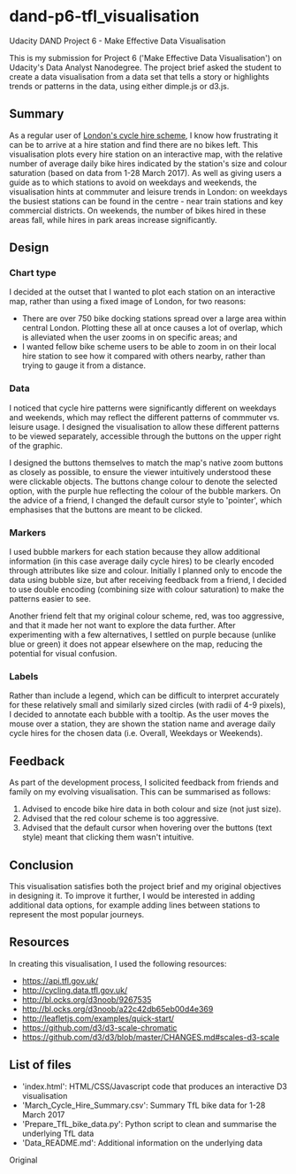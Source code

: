 # dand-p6-tfl_visualisation
Udacity DAND Project 6 - Make Effective Data Visualisation

This is my submission for Project 6 ('Make Effective Data Visualisation') on Udacity's Data Analyst Nanodegree. The project brief asked the student to create a data visualisation from a data set that tells a story or highlights trends or patterns in the data, using either dimple.js or d3.js.

## Summary 

As a regular user of [London's cycle hire scheme](https://tfl.gov.uk/modes/cycling/santander-cycles), I know how frustrating it can be to arrive at a hire station and find there are no bikes left. This visualisation plots every hire station on an interactive map, with the relative number of average daily bike hires indicated by the station's size and colour saturation (based on data from 1-28 March 2017). As well as giving users a guide as to which stations to avoid on weekdays and weekends, the visualisation hints at commmuter and leisure trends in London: on weekdays the busiest stations can be found in the centre - near train stations and key commercial districts. On weekends, the number of bikes hired in these areas fall, while hires in park areas increase significantly.

## Design

### Chart type
I decided at the outset that I wanted to plot each station on an interactive map, rather than using a fixed image of London, for two reasons:
- There are over 750 bike docking stations spread over a large area within central London. Plotting these all at once causes a lot of overlap, which is alleviated when the user zooms in on specific areas; and  
- I wanted fellow bike scheme users to be able to zoom in on their local hire station to see how it compared with others nearby, rather than trying to gauge it from a distance.

### Data
I noticed that cycle hire patterns were significantly different on weekdays and weekends, which may reflect the different patterns of commmuter vs. leisure usage. I designed the visualisation to allow these different patterns to be viewed separately, accessible through the buttons on the upper right of the graphic. 

I designed the buttons themselves to match the map's native zoom buttons as closely as possible, to ensure the viewer intuitively understood these were clickable objects. The buttons change colour to denote the selected option, with the purple hue reflecting the colour of the bubble markers. On the advice of a friend, I changed the default cursor style to 'pointer', which emphasises that the buttons are meant to be clicked.

### Markers
I used bubble markers for each station because they allow additional information (in this case average daily cycle hires) to be clearly encoded through attributes like size and colour. Initially I planned only to encode the data using bubble size, but after receiving feedback from a friend, I decided to use double encoding (combining size with colour saturation) to make the patterns easier to see.

Another friend felt that my original colour scheme, red, was too aggressive, and that it made her not want to explore the data further. After experimenting with a few alternatives, I settled on purple because (unlike blue or green) it does not appear elsewhere on the map, reducing the potential for visual confusion.

### Labels
Rather than include a legend, which can be difficult to interpret accurately for these relatively small and similarly sized circles (with radii of 4-9 pixels), I decided to annotate each bubble with a tooltip. As the user moves the mouse over a station, they are shown the station name and average daily cycle hires for the chosen data (i.e. Overall, Weekdays or Weekends).

## Feedback

As part of the development process, I solicited feedback from friends and family on my evolving visualisation. This can be summarised as follows:

1. Advised to encode bike hire data in both colour and size (not just size).
2. Advised that the red colour scheme is too aggressive.
3. Advised that the default cursor when hovering over the buttons (text style) meant that clicking them wasn't intuitive. 

## Conclusion

This visualisation satisfies both the project brief and my original objectives in designing it. To improve it further, I would be interested in adding additional data options, for example adding lines between stations to represent the most popular journeys.

## Resources

In creating this visualisation, I used the following resources:

- https://api.tfl.gov.uk/  
- http://cycling.data.tfl.gov.uk/  
- http://bl.ocks.org/d3noob/9267535  
- http://bl.ocks.org/d3noob/a22c42db65eb00d4e369  
- http://leafletjs.com/examples/quick-start/  
- https://github.com/d3/d3-scale-chromatic  
- https://github.com/d3/d3/blob/master/CHANGES.md#scales-d3-scale  

## List of files
- 'index.html': HTML/CSS/Javascript code that produces an interactive D3 visualisation  
- 'March_Cycle_Hire_Summary.csv': Summary TfL bike data for 1-28 March 2017  
- 'Prepare_TfL_bike_data.py': Python script to clean and summarise the underlying TfL data  
- 'Data_README.md': Additional information on the underlying data

Original 